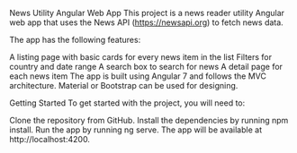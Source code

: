 News Utility Angular Web App
This project is a news reader utility Angular web app that uses the News API (https://newsapi.org) to fetch news data.

The app has the following features:

A listing page with basic cards for every news item in the list
Filters for country and date range
A search box to search for news
A detail page for each news item
The app is built using Angular 7 and follows the MVC architecture. Material or Bootstrap can be used for designing.

Getting Started
To get started with the project, you will need to:

Clone the repository from GitHub.
Install the dependencies by running npm install.
Run the app by running ng serve.
The app will be available at http://localhost:4200.


